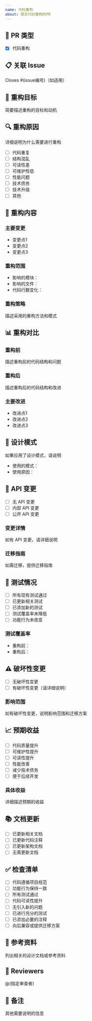 ```yaml
---
name: 代码重构
about: 提交代码重构的PR
---
```


## 🔧 PR 类型
- [x] 代码重构

## 📋 关联 Issue
Closes #(issue编号)（如适用）

## 🎯 重构目标
简要描述重构的目标和动机

## 🔍 重构原因
详细说明为什么需要进行重构

- [ ] 代码重复
- [ ] 结构混乱
- [ ] 可读性差
- [ ] 可维护性低
- [ ] 性能问题
- [ ] 技术债务
- [ ] 技术升级
- [ ] 其他

## 🔧 重构内容

### 主要变更
- 变更点1
- 变更点2
- 变更点3

### 重构范围
- 影响的模块：
- 影响的文件：
- 代码行数变化：

### 重构策略
描述采用的重构方法和模式

## 📊 重构对比

### 重构前
描述重构前的代码结构和问题

### 重构后
描述重构后的代码结构和改进

### 主要改进
- 改进点1
- 改进点2
- 改进点3

## 🎨 设计模式
如果应用了设计模式，请说明
- 使用的模式：
- 使用原因：

## 🔄 API 变更
- [ ] 无 API 变更
- [ ] 内部 API 变更
- [ ] 公开 API 变更

### 变更详情
如有 API 变更，请详细说明

### 迁移指南
如需迁移，提供迁移指南

## 🧪 测试情况
- [ ] 所有现有测试通过
- [ ] 已更新相关测试
- [ ] 已添加新的测试
- [ ] 测试覆盖率未降低
- [ ] 功能行为未改变

### 测试覆盖率
- 重构前：
- 重构后：

## ⚠️ 破坏性变更
- [ ] 无破坏性变更
- [ ] 有破坏性变更（请详细说明）

### 影响范围
如有破坏性变更，说明影响范围和迁移方案

## 📈 预期收益
- [ ] 代码质量提升
- [ ] 可维护性提升
- [ ] 可读性提升
- [ ] 性能改善
- [ ] 减少技术债务
- [ ] 便于后续开发

### 具体收益
详细描述预期的收益

## 📚 文档更新
- [ ] 已更新相关文档
- [ ] 已更新代码注释
- [ ] 已更新架构文档
- [ ] 无需更新文档

## ✅ 检查清单
- [ ] 代码遵循项目规范
- [ ] 功能行为保持一致
- [ ] 所有测试通过
- [ ] 代码可读性提升
- [ ] 无引入新的问题
- [ ] 已进行充分的测试
- [ ] 已添加必要的注释
- [ ] 向后兼容或提供迁移方案

## 🔗 参考资料
列出相关的设计文档或参考资料

## 👥 Reviewers
@(指定审查者)

## 💬 备注
其他需要说明的信息

